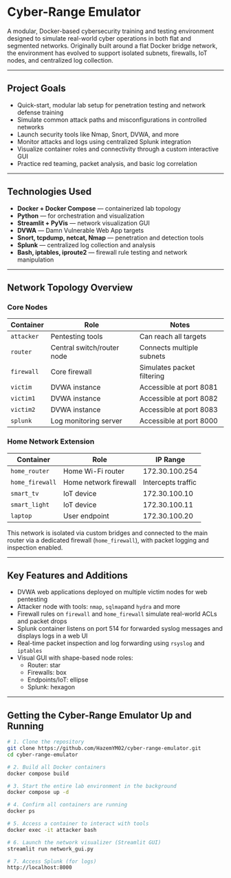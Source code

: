 # Cyber-Range Emulator

A modular, Docker-based cybersecurity training and testing environment designed to simulate real-world cyber operations in both flat and segmented networks. Originally built around a flat Docker bridge network, the environment has evolved to support isolated subnets, firewalls, IoT nodes, and centralized log collection.

---

## Project Goals

- Quick-start, modular lab setup for penetration testing and network defense training  
- Simulate common attack paths and misconfigurations in controlled networks  
- Launch security tools like Nmap, Snort, DVWA, and more  
- Monitor attacks and logs using centralized Splunk integration  
- Visualize container roles and connectivity through a custom interactive GUI  
- Practice red teaming, packet analysis, and basic log correlation

---

## Technologies Used

- **Docker + Docker Compose** — containerized lab topology  
- **Python** — for orchestration and visualization  
- **Streamlit + PyVis** — network visualization GUI  
- **DVWA** — Damn Vulnerable Web App targets  
- **Snort, tcpdump, netcat, Nmap** — penetration and detection tools  
- **Splunk** — centralized log collection and analysis  
- **Bash, iptables, iproute2** — firewall rule testing and network manipulation

---

## Network Topology Overview

### Core Nodes

| Container    | Role                       | Notes                          |
|--------------|----------------------------|--------------------------------|
| `attacker`   | Pentesting tools           | Can reach all targets          |
| `router`     | Central switch/router node | Connects multiple subnets      |
| `firewall`   | Core firewall              | Simulates packet filtering     |
| `victim`     | DVWA instance              | Accessible at port 8081        |
| `victim1`    | DVWA instance              | Accessible at port 8082        |
| `victim2`    | DVWA instance              | Accessible at port 8083        |
| `splunk`     | Log monitoring server      | Accessible at port 8000        |

### Home Network Extension

| Container        | Role                  | IP Range          |
|------------------|-----------------------|-------------------|
| `home_router`     | Home Wi-Fi router      | 172.30.100.254     |
| `home_firewall`   | Home network firewall  | Intercepts traffic |
| `smart_tv`        | IoT device             | 172.30.100.10      |
| `smart_light`     | IoT device             | 172.30.100.11      |
| `laptop`          | User endpoint          | 172.30.100.20      |

This network is isolated via custom bridges and connected to the main router via a dedicated firewall (`home_firewall`), with packet logging and inspection enabled.

---

## Key Features and Additions

- DVWA web applications deployed on multiple victim nodes for web pentesting  
- Attacker node with tools: `nmap`, `sqlmap`and `hydra` and more  
- Firewall rules on `firewall` and `home_firewall` simulate real-world ACLs and packet drops  
- Splunk container listens on port 514 for forwarded syslog messages and displays logs in a web UI  
- Real-time packet inspection and log forwarding using `rsyslog` and `iptables`  
- Visual GUI with shape-based node roles:  
  - Router: star  
  - Firewalls: box  
  - Endpoints/IoT: ellipse  
  - Splunk: hexagon

---

## Getting the Cyber-Range Emulator Up and Running

```bash
# 1. Clone the repository
git clone https://github.com/HazemYM02/cyber-range-emulator.git
cd cyber-range-emulator

# 2. Build all Docker containers
docker compose build

# 3. Start the entire lab environment in the background
docker compose up -d

# 4. Confirm all containers are running
docker ps

# 5. Access a container to interact with tools
docker exec -it attacker bash

# 6. Launch the network visualizer (Streamlit GUI)
streamlit run network_gui.py

# 7. Access Splunk (for logs)
http://localhost:8000
